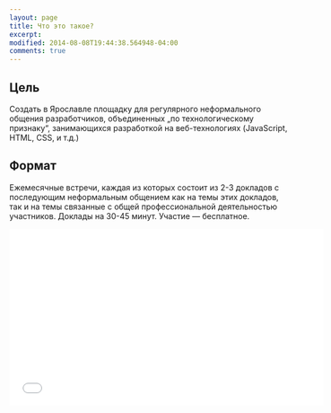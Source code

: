 ```yaml
---
layout: page
title: Что это такое?
excerpt: 
modified: 2014-08-08T19:44:38.564948-04:00
comments: true
---
```


Цель
----
Создать в Ярославле площадку для регулярного неформального общения разработчиков,
объединенных &#8222;по технологическому признаку&#8220;, занимающихся разработкой на веб-технологиях
(JavaScript, HTML, CSS, и т.д.)

Формат
------
Ежемесячные встречи, каждая из которых состоит из 2-3 докладов
с последующим неформальным общением как на темы этих докладов,
так и на темы связанные с общей профессиональной деятельностью участников.
Доклады на 30-45 минут. Участие &mdash; бесплатное.

<iframe width="560" height="315" src="//www.youtube.com/embed/qdtv0nMjy2w" frameborder="0" allowfullscreen></iframe>